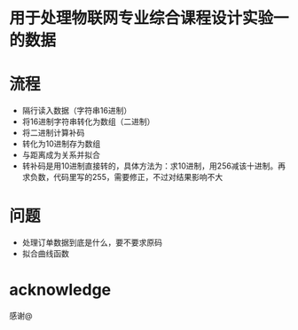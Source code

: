 # 用于处理物联网专业综合课程设计实验一的数据
# 流程
- 隔行读入数据（字符串16进制）
- 将16进制字符串转化为数组（二进制）
- 将二进制计算补码
- 转化为10进制存为数组
- 与距离成为关系并拟合
- 转补码是用10进制直接转的，具体方法为：求10进制，用256减该十进制。再求负数，代码里写的255，需要修正，不过对结果影响不大

# 问题
- 处理订单数据到底是什么，要不要求原码
- 拟合曲线函数

# acknowledge
感谢@
